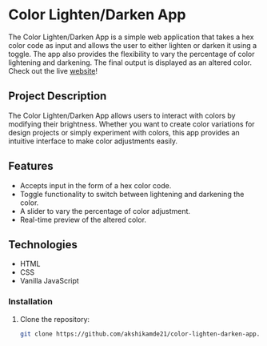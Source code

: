# Color Lighten/Darken App

The Color Lighten/Darken App is a simple web application that takes a hex color code as input and allows the user to either lighten or darken it using a toggle. The app also provides the flexibility to vary the percentage of color lightening and darkening. The final output is displayed as an altered color.
Check out the live [website](https://akshikamde21.github.io/color-lighten-darken-app/)!


## Project Description

The Color Lighten/Darken App allows users to interact with colors by modifying their brightness. Whether you want to create color variations for design projects or simply experiment with colors, this app provides an intuitive interface to make color adjustments easily.

## Features

- Accepts input in the form of a hex color code.
- Toggle functionality to switch between lightening and darkening the color.
- A slider to vary the percentage of color adjustment.
- Real-time preview of the altered color.

## Technologies

- HTML
- CSS
- Vanilla JavaScript

### Installation

1. Clone the repository:

   ```bash
   git clone https://github.com/akshikamde21/color-lighten-darken-app.git


